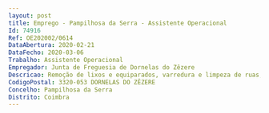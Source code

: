 ```yaml
--- 
layout: post
title: Emprego - Pampilhosa da Serra - Assistente Operacional
Id: 74916
Ref: OE202002/0614
DataAbertura: 2020-02-21
DataFecho: 2020-03-06
Trabalho: Assistente Operacional
Empregador: Junta de Freguesia de Dornelas do Zêzere
Descricao: Remoção de lixos e equiparados, varredura e limpeza de ruas, Limpeza de sarjetas, lavagem de vias públicas, limpeza de chafariz, remoção de lixeiras e extirpação de ervas, Executar demais tarefas indiferenciadas de apoio às atividades da Junta de Freguesia, que lhe sejam superiormente solicitadas.
CodigoPostal: 3320-053 DORNELAS DO ZÊZERE
Concelho: Pampilhosa da Serra
Distrito: Coimbra
--- 
```

